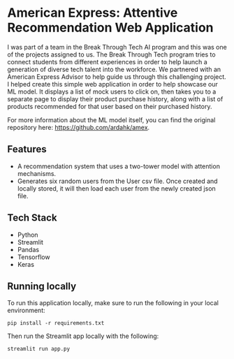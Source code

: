 # American Express: Attentive Recommendation Web Application
I was part of a team in the Break Through Tech AI program and this was one of the projects assigned to us. The Break Through Tech program tries to connect students from different experiences in order to help launch a generation of diverse tech talent into the workforce. We partnered with an American Express Advisor to help guide us through this challenging project. I helped create this simple web application in order to help showcase our ML model. It displays a list of mock users to click on, then takes you to a separate page to display their product purchase history, along with a list of products recommended for that user based on their purchased history.

For more information about the ML model itself, you can find the original repository here: https://github.com/ardahk/amex.

## Features
* A recommendation system that uses a two-tower model with attention mechanisms.
* Generates six random users from the User csv file. Once created and locally stored, it will then load each user from the newly created json file.

## Tech Stack
* Python
* Streamlit
* Pandas
* Tensorflow
* Keras

## Running locally
To run this application locally, make sure to run the following in your local environment:

``pip install -r requirements.txt``

Then run the Streamlit app locally with the following:

``streamlit run app.py``
